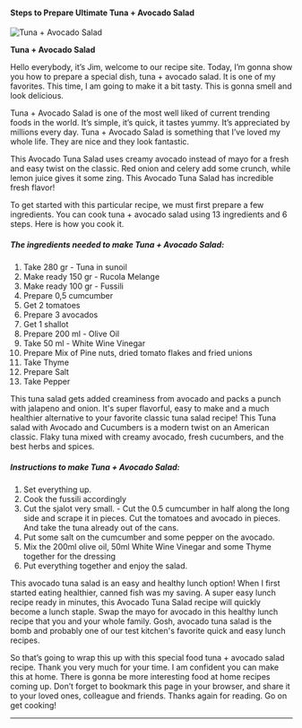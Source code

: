             

#### Steps to Prepare Ultimate Tuna + Avocado Salad

![Tuna + Avocado Salad](https://img-global.cpcdn.com/recipes/93d064d54ac9e276/751x532cq70/tuna-avocado-salad-recipe-main-photo.jpg)

**Tuna + Avocado Salad**

Hello everybody, it’s Jim, welcome to our recipe site. Today, I’m gonna show you how to prepare a special dish, tuna + avocado salad. It is one of my favorites. This time, I am going to make it a bit tasty. This is gonna smell and look delicious.

Tuna + Avocado Salad is one of the most well liked of current trending foods in the world. It’s simple, it’s quick, it tastes yummy. It’s appreciated by millions every day. Tuna + Avocado Salad is something that I’ve loved my whole life. They are nice and they look fantastic.

This Avocado Tuna Salad uses creamy avocado instead of mayo for a fresh and easy twist on the classic. Red onion and celery add some crunch, while lemon juice gives it some zing. This Avocado Tuna Salad has incredible fresh flavor!

To get started with this particular recipe, we must first prepare a few ingredients. You can cook tuna + avocado salad using 13 ingredients and 6 steps. Here is how you cook it.

##### The ingredients needed to make Tuna + Avocado Salad:

1.  Take 280 gr - Tuna in sunoil
2.  Make ready 150 gr - Rucola Melange
3.  Make ready 100 gr - Fussili
4.  Prepare 0,5 cumcumber
5.  Get 2 tomatoes
6.  Prepare 3 avocados
7.  Get 1 shallot
8.  Prepare 200 ml - Olive Oil
9.  Take 50 ml - White Wine Vinegar
10.  Prepare Mix of Pine nuts, dried tomato flakes and fried unions
11.  Take Thyme
12.  Prepare Salt
13.  Take Pepper

This tuna salad gets added creaminess from avocado and packs a punch with jalapeno and onion. It's super flavorful, easy to make and a much healthier alternative to your favorite classic tuna salad recipe! This Tuna salad with Avocado and Cucumbers is a modern twist on an American classic. Flaky tuna mixed with creamy avocado, fresh cucumbers, and the best herbs and spices.

##### Instructions to make Tuna + Avocado Salad:

1.  Set everything up.
2.  Cook the fussili accordingly
3.  Cut the sjalot very small. - Cut the 0.5 cumcumber in half along the long side and scrape it in pieces. Cut the tomatoes and avocado in pieces. And take the tuna already out of the cans.
4.  Put some salt on the cumcumber and some pepper on the avocado.
5.  Mix the 200ml olive oil, 50ml White Wine Vinegar and some Thyme together for the dressing
6.  Put everything together and enjoy the salad.

This avocado tuna salad is an easy and healthy lunch option! When I first started eating healthier, canned fish was my saving. A super easy lunch recipe ready in minutes, this Avocado Tuna Salad recipe will quickly become a lunch staple. Swap the mayo for avocado in this healthy lunch recipe that you and your whole family. Gosh, avocado tuna salad is the bomb and probably one of our test kitchen's favorite quick and easy lunch recipes.

So that’s going to wrap this up with this special food tuna + avocado salad recipe. Thank you very much for your time. I am confident you can make this at home. There is gonna be more interesting food at home recipes coming up. Don’t forget to bookmark this page in your browser, and share it to your loved ones, colleague and friends. Thanks again for reading. Go on get cooking!

* * *